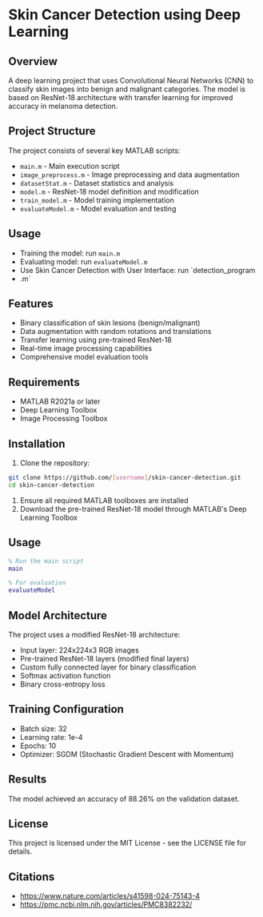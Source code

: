 # Skin Cancer Detection using Deep Learning

## Overview

A deep learning project that uses Convolutional Neural Networks (CNN) to classify skin images into benign and malignant categories. The model is based on ResNet-18 architecture with transfer learning for improved accuracy in melanoma detection.

## Project Structure

The project consists of several key MATLAB scripts:

- `main.m` - Main execution script
- `image_preprocess.m` - Image preprocessing and data augmentation
- `datasetStat.m` - Dataset statistics and analysis
- `model.m` - ResNet-18 model definition and modification
- `train_model.m` - Model training implementation
- `evaluateModel.m` - Model evaluation and testing

## Usage

- Training the model: run `main.m`
- Evaluating model: run `evaluateModel.m`
- Use Skin Cancer Detection with User Interface: run `detection_program
-
  .m`

## Features

- Binary classification of skin lesions (benign/malignant)
- Data augmentation with random rotations and translations
- Transfer learning using pre-trained ResNet-18
- Real-time image processing capabilities
- Comprehensive model evaluation tools

## Requirements

- MATLAB R2021a or later
- Deep Learning Toolbox
- Image Processing Toolbox

## Installation

1. Clone the repository:

```bash
git clone https://github.com/[username]/skin-cancer-detection.git
cd skin-cancer-detection
```

1. Ensure all required MATLAB toolboxes are installed
2. Download the pre-trained ResNet-18 model through MATLAB's Deep Learning Toolbox

## Usage

```matlab
% Run the main script
main

% For evaluation
evaluateModel
```

## Model Architecture

The project uses a modified ResNet-18 architecture:

- Input layer: 224x224x3 RGB images
- Pre-trained ResNet-18 layers (modified final layers)
- Custom fully connected layer for binary classification
- Softmax activation function
- Binary cross-entropy loss

## Training Configuration

- Batch size: 32
- Learning rate: 1e-4
- Epochs: 10
- Optimizer: SGDM (Stochastic Gradient Descent with Momentum)

## Results

The model achieved an accuracy of 88.26% on the validation dataset.

## License

This project is licensed under the MIT License - see the LICENSE file for details.

## Citations

- https://www.nature.com/articles/s41598-024-75143-4
- https://pmc.ncbi.nlm.nih.gov/articles/PMC8382232/
